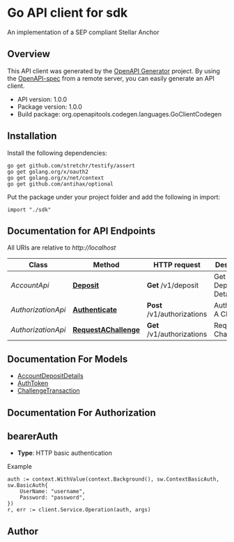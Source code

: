 # Go API client for sdk

An implementation of a SEP compliant Stellar Anchor

## Overview
This API client was generated by the [OpenAPI Generator](https://openapi-generator.tech) project.  By using the [OpenAPI-spec](https://www.openapis.org/) from a remote server, you can easily generate an API client.

- API version: 1.0.0
- Package version: 1.0.0
- Build package: org.openapitools.codegen.languages.GoClientCodegen

## Installation

Install the following dependencies:

```shell
go get github.com/stretchr/testify/assert
go get golang.org/x/oauth2
go get golang.org/x/net/context
go get github.com/antihax/optional
```

Put the package under your project folder and add the following in import:

```golang
import "./sdk"
```

## Documentation for API Endpoints

All URIs are relative to *http://localhost*

Class | Method | HTTP request | Description
------------ | ------------- | ------------- | -------------
*AccountApi* | [**Deposit**](docs/AccountApi.md#deposit) | **Get** /v1/deposit | Get Account Deposit Details
*AuthorizationApi* | [**Authenticate**](docs/AuthorizationApi.md#authenticate) | **Post** /v1/authorizations | Authenticate A Challenge
*AuthorizationApi* | [**RequestAChallenge**](docs/AuthorizationApi.md#requestachallenge) | **Get** /v1/authorizations | Request A Challenge


## Documentation For Models

 - [AccountDepositDetails](docs/AccountDepositDetails.md)
 - [AuthToken](docs/AuthToken.md)
 - [ChallengeTransaction](docs/ChallengeTransaction.md)


## Documentation For Authorization



## bearerAuth

- **Type**: HTTP basic authentication

Example

```golang
auth := context.WithValue(context.Background(), sw.ContextBasicAuth, sw.BasicAuth{
    UserName: "username",
    Password: "password",
})
r, err := client.Service.Operation(auth, args)
```


## Author



